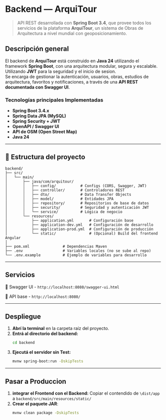 # Backend — ArquiTour

> API REST desarrollada con **Spring Boot 3.4**, que provee todos los servicios de la plataforma **ArquiTour**, un sistema de Obras de Arquitectura a nivel mundial con geoposicionamiento.


## Descripción general

El backend de **ArquiTour** está construido en **Java 24** utilizando el framework **Spring Boot**, con una arquitectura modular, segura y escalable. Utilizando **JWT** para la seguridad y el inicio de sesion.  
Se encarga de gestionar la autenticación, usuarios, obras, estudios de arquitectura, favoritos y notificaciones, a través de una **API REST documentada con Swagger UI**.

### Tecnologías principales Implementadas

- **Spring Boot 3.4.x**
- **Spring Data JPA (MySQL)**
- **Spring Security + JWT**
- **OpenAPI / Swagger UI**
- **API de OSM (Open Street Map)**
- **Java 24**

---

## 🧱 Estructura del proyecto

```plaintext
backend/
├── src/
│   └── main/
│       ├── java/com/arquitour/
│       │   ├── config/           # Configs (CORS, Swagger, JWT)
│       │   ├── controller/       # Controladores REST
│       │   ├── dto/              # Data Transfer Objects
│       │   ├── model/            # Entidades JPA
│       │   ├── repository/       # Repositorios de base de datos
│       │   ├── security/         # Seguridad y autenticación JWT
│       │   └── service/          # Lógica de negocio
│       └── resources/
│           ├── application.yml       # Configuración base
│           ├── application-dev.yml   # Configuración de desarrollo
│           ├── application-prod.yml  # Configuración de producción
│           └── static/               # (Opcional) Build del frontend Angular
│
├── pom.xml               # Dependencias Maven
├── .env                  # Variables locales (no se sube al repo)
└── .env.example          # Ejemplo de variables para desarrollo
```
---

## Servicios

🔹 Swagger UI - `http://localhost:8080/swagger-ui.html`

🔹 API base - `http://localhost:8080/`

---

## Despliegue
1. **Abrí la terminal** en la carpeta raíz del proyecto.
2. **Entrá al directorio del backend:**
   ```bash
   cd backend
4. **Ejecutá el servidor sin Test:**
   ```bash
   mvnw spring-boot:run -DskipTests
    ```

---

## Pasar a Produccion
1. **integrar el Frontend con el Backend:** Copiar el contendido de `\dist/app` a `backend/src/main/resources/static/`
2. **Crear el paquete JAR**:
    ```bash
    mvnw clean package -DskipTests
    ```